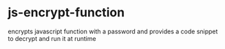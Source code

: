 # js-encrypt-function

encrypts javascript function with a password and provides a code snippet to decrypt and run it at runtime
